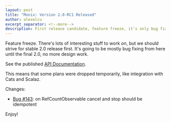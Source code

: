 ```yaml
---
layout: post
title: "Monix: Version 2.0-RC1 Released"
author: alexelcu
excerpt_separator: <!--more-->
description: First release candidate, feature freeze, it's only bug fixing from now until the final release.
---
```


Feature freeze. There's lots of interesting stuff to work on, but 
we should strive for stable 2.0 release first. It's going to be
mostly bug fixing from here until the final 2.0, no more design
work.

<!--more-->

See the published [API Documentation](/api/2.0-RC1/).

This means that some plans were dropped temporarily, like
integration with Cats and Scalaz.

Changes:

- [Bug #143](https://github.com/monix/monix/issues/143): on 
  RefCountObservable cancel and stop should be idempotent

Enjoy!
